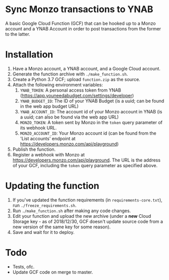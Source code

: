 # Sync Monzo transactions to YNAB

A basic Google Cloud Function (GCF) that can be hooked up to a Monzo account and a YNAB Account in order to post transactions from the former to the latter.


# Installation
1) Have a Monzo account, a YNAB account, and a Google Cloud account.
2) Generate the function archive with `./make_function.sh`.
3) Create a Python 3.7 GCF; upload `function.zip` as the source.
4) Attach the following environment variables:
   1) `YNAB_TOKEN`: A personal access token from YNAB (https://app.youneedabudget.com/settings/developer)
   2) `YNAB_BUDGET_ID`: The ID of your YNAB Budget (is a uuid; can be found in the web app budget URL)
   3) `YNAB_ACCOUNT_ID`: The account id of your Monzo account in YNAB (is a uuid; can also be found via the web app URL)
   5) `MONZO_TOKEN`: A token sent by Monzo in the `token` query parameter of its webhook URL.
   4) `MONZO_ACCOUNT_ID`: Your Monzo account id (can be found from the 'List accounts' endpoint at https://developers.monzo.com/api/playground)
5) Publish the function.
6) Register a webhook with Monzo at https://developers.monzo.com/api/playground. The URL is the address of your GCF, including the `token` query parameter as specified above.


# Updating the function
1) If you've updated the function requirements (in `requirements-core.txt`), run `./freeze_requirements.sh`.
2) Run `./make_function.sh` after making any code changes.
3) Edit your function and upload the new archive (under a **new** Cloud Storage key - as of 2018/12/30, GCF doesn't update source code from a new version of the same key for some reason).
4) Save and wait for it to deploy.


# Todo
* Tests, ofc.
* Update GCF code on merge to master.
